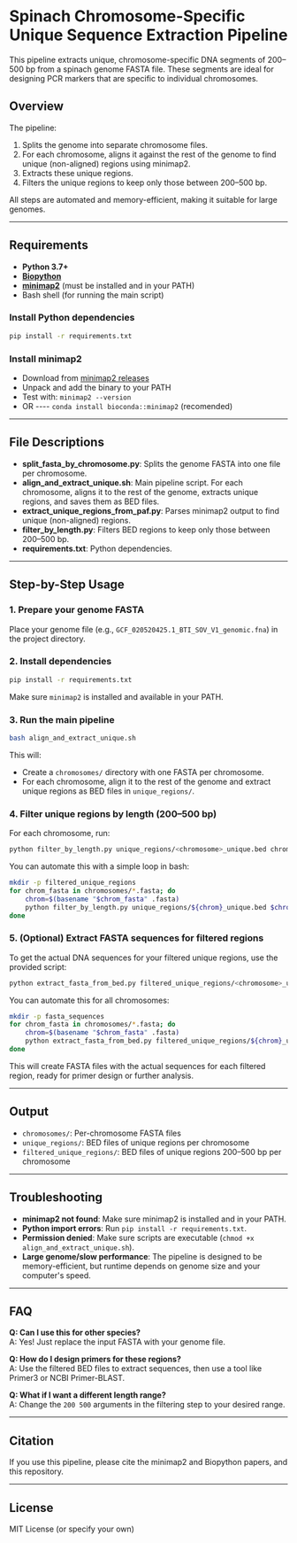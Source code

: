 # Spinach Chromosome-Specific Unique Sequence Extraction Pipeline

This pipeline extracts unique, chromosome-specific DNA segments of 200–500 bp from a spinach genome FASTA file. These segments are ideal for designing PCR markers that are specific to individual chromosomes.

## Overview

The pipeline:
1. Splits the genome into separate chromosome files.
2. For each chromosome, aligns it against the rest of the genome to find unique (non-aligned) regions using minimap2.
3. Extracts these unique regions.
4. Filters the unique regions to keep only those between 200–500 bp.

All steps are automated and memory-efficient, making it suitable for large genomes.

---

## Requirements

- **Python 3.7+**
- **[Biopython](https://biopython.org/)**
- **[minimap2](https://github.com/lh3/minimap2)** (must be installed and in your PATH)
- Bash shell (for running the main script)

### Install Python dependencies
```bash
pip install -r requirements.txt
```

### Install minimap2
- Download from [minimap2 releases](https://github.com/lh3/minimap2/releases)
- Unpack and add the binary to your PATH
- Test with: `minimap2 --version`
- OR
---- `conda install bioconda::minimap2` (recomended)
---

## File Descriptions

- **split_fasta_by_chromosome.py**: Splits the genome FASTA into one file per chromosome.
- **align_and_extract_unique.sh**: Main pipeline script. For each chromosome, aligns it to the rest of the genome, extracts unique regions, and saves them as BED files.
- **extract_unique_regions_from_paf.py**: Parses minimap2 output to find unique (non-aligned) regions.
- **filter_by_length.py**: Filters BED regions to keep only those between 200–500 bp.
- **requirements.txt**: Python dependencies.

---

## Step-by-Step Usage

### 1. Prepare your genome FASTA
Place your genome file (e.g., `GCF_020520425.1_BTI_SOV_V1_genomic.fna`) in the project directory.

### 2. Install dependencies
```bash
pip install -r requirements.txt
```
Make sure `minimap2` is installed and available in your PATH.

### 3. Run the main pipeline
```bash
bash align_and_extract_unique.sh
```
This will:
- Create a `chromosomes/` directory with one FASTA per chromosome.
- For each chromosome, align it to the rest of the genome and extract unique regions as BED files in `unique_regions/`.

### 4. Filter unique regions by length (200–500 bp)
For each chromosome, run:
```bash
python filter_by_length.py unique_regions/<chromosome>_unique.bed chromosomes/<chromosome>.fasta 200 500 filtered_unique_regions/<chromosome>_unique_200_500.bed
```
You can automate this with a simple loop in bash:
```bash
mkdir -p filtered_unique_regions
for chrom_fasta in chromosomes/*.fasta; do
    chrom=$(basename "$chrom_fasta" .fasta)
    python filter_by_length.py unique_regions/${chrom}_unique.bed $chrom_fasta 200 500 filtered_unique_regions/${chrom}_unique_200_500.bed
done
```

### 5. (Optional) Extract FASTA sequences for filtered regions
To get the actual DNA sequences for your filtered unique regions, use the provided script:
```bash
python extract_fasta_from_bed.py filtered_unique_regions/<chromosome>_unique_200_500.bed chromosomes/<chromosome>.fasta fasta_sequences/<chromosome>_unique_200_500.fasta
```
You can automate this for all chromosomes:
```bash
mkdir -p fasta_sequences
for chrom_fasta in chromosomes/*.fasta; do
    chrom=$(basename "$chrom_fasta" .fasta)
    python extract_fasta_from_bed.py filtered_unique_regions/${chrom}_unique_200_500.bed $chrom_fasta fasta_sequences/${chrom}_unique_200_500.fasta
done
```
This will create FASTA files with the actual sequences for each filtered region, ready for primer design or further analysis.

---

## Output
- `chromosomes/`: Per-chromosome FASTA files
- `unique_regions/`: BED files of unique regions per chromosome
- `filtered_unique_regions/`: BED files of unique regions 200–500 bp per chromosome

---

## Troubleshooting

- **minimap2 not found**: Make sure minimap2 is installed and in your PATH.
- **Python import errors**: Run `pip install -r requirements.txt`.
- **Permission denied**: Make sure scripts are executable (`chmod +x align_and_extract_unique.sh`).
- **Large genome/slow performance**: The pipeline is designed to be memory-efficient, but runtime depends on genome size and your computer's speed.

---

## FAQ

**Q: Can I use this for other species?**  
A: Yes! Just replace the input FASTA with your genome file.

**Q: How do I design primers for these regions?**  
A: Use the filtered BED files to extract sequences, then use a tool like Primer3 or NCBI Primer-BLAST.

**Q: What if I want a different length range?**  
A: Change the `200 500` arguments in the filtering step to your desired range.

---

## Citation
If you use this pipeline, please cite the minimap2 and Biopython papers, and this repository.

---

## License
MIT License (or specify your own) 